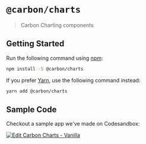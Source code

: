 # `@carbon/charts`

> Carbon Charting components

## Getting Started

Run the following command using [npm](https://www.npmjs.com/):

```bash
npm install -S @carbon/charts
```

If you prefer [Yarn](https://yarnpkg.com/en/), use the following command
instead:

```bash
yarn add @carbon/charts
```

## Sample Code
Checkout a sample app we've made on Codesandbox:

[![Edit Carbon Charts - Vanilla](https://codesandbox.io/static/img/play-codesandbox.svg)](https://codesandbox.io/s/149vrzo62l?fontsize=14)
